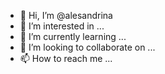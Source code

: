 - 👋 Hi, I’m @alesandrina
- 👀 I’m interested in ...
- 🌱 I’m currently learning ...
- 💞️ I’m looking to collaborate on ...
- 📫 How to reach me ...

<!---
alesandrina/alesandrina is a ✨ special ✨ repository because its `README.md` (this file) appears on your GitHub profile.
You can click the Preview link to take a look at your changes.
--->

